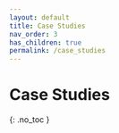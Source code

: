 ```yaml
---
layout: default
title: Case Studies
nav_order: 3
has_children: true
permalink: /case_studies
---
```


# Case Studies
{: .no_toc }

